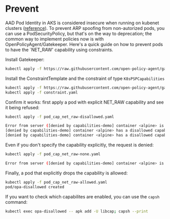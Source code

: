 # Prevent

AAD Pod Identity in AKS is considered insecure when running on kubenet clusters ([reference](https://azure.github.io/aad-pod-identity/docs/configure/aad_pod_identity_on_kubenet/)). To prevent ARP spoofing from non-autorized pods, you can use a PodSecurityPolicy, but that's on the way to deprecation; the common way to implement policies now is with OpenPolicyAgent/Gatekeeper. Here's a quick guide on how to prevent pods to have the `NET_RAW' capability using constraints.

Install Gatekeeper:

```bash
kubectl apply -f https://raw.githubusercontent.com/open-policy-agent/gatekeeper/v3.3.0-beta.2/deploy/gatekeeper.yaml
```

Install the ConstraintTemplate and the constraint of type `K8sPSPCapabilities`

```bash
kubectl apply -f https://raw.githubusercontent.com/open-policy-agent/gatekeeper-library/master/library/pod-security-policy/capabilities/template.yaml
kubectl apply -f constraint.yaml
```

Confirm it works: first apply a pod with explicit NET_RAW capability and see it being refused:

```bash
kubectl apply -f pod_cap_net_raw-disallowed.yaml

Error from server ([denied by capabilities-demo] container <alpine> is not dropping all required capabilities. Container must drop all of ["NET_RAW"]
[denied by capabilities-demo] container <alpine> has a disallowed capability. Allowed capabilities are NONE): error when creating "pod_cap_net_raw-disallowed.yaml": admission webhook "validation.gatekeeper.sh" denied the request: [denied by capabilities-demo] container <alpine> is not dropping all required capabilities. Container must drop all of ["NET_RAW"]
[denied by capabilities-demo] container <alpine> has a disallowed capability. Allowed capabilities are NONE
```

Even if you don't specify the capability explicitly, the request is denied:

```bash
kubectl apply -f pod_cap_net_raw-none.yaml

Error from server ([denied by capabilities-demo] container <alpine> is not dropping all required capabilities. Container must drop all of ["NET_RAW"]): error when creating "pod_cap_net_raw-none.yaml": admission webhook "validation.gatekeeper.sh" denied the request: [denied by capabilities-demo] container <alpine> is not dropping all required capabilities. Container must drop all of ["NET_RAW"]
```

Finally, a pod that explicitly drops the capability is allowed:

```bash
kubectl apply -f pod_cap_net_raw-allowed.yaml
pod/opa-disallowed created
```

If you want to check which capabilites are enabled, you can use the `capsh` command:

```bash
kubectl exec opa-disallowed -- apk add -U libcap; capsh --print
```
